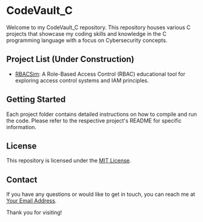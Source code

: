 # CodeVault_C

Welcome to my CodeVault_C repository. This repository houses various C projects that showcase my coding skills and knowledge in the C programming language with a focus on Cybersecurity concepts.

## Project List (Under Construction)

- [RBACSim](RBACSim/): A Role-Based Access Control (RBAC) educational tool for exploring access control systems and IAM principles.

<!--
- [Project 2 Name](project2/): Brief description.
- [Project 3 Name](project3/): Brief description.
-->
## Getting Started

Each project folder contains detailed instructions on how to compile and run the code. Please refer to the respective project's README for specific information.

## License

This repository is licensed under the [MIT License](LICENSE).

## Contact

If you have any questions or would like to get in touch, you can reach me at [Your Email Address](mailto:sduranona97@gmail.com).

Thank you for visiting!

